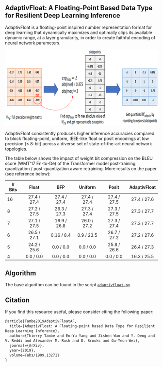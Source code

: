 ## AdaptivFloat: A Floating-Point Based Data Type for Resilient Deep Learning Inference

AdaptivFloat is a floating-point inspired number representation format for deep learning that dynamically maximizes and optimally clips its available dynamic range, at a layer granularity, in order to create faithful encoding of neural network parameters.

<img src="images/adf_github.png" width="820" height="250">

AdaptivFloat consistently produces higher inference accuracies compared to block floating-point, uniform, IEEE-like float or posit encodings at low precision (&le; 8-bit) across a diverse set of state-of-the-art neural network topologies.

The table below shows the impact of weight bit compression on the BLEU score (WMT'17 En-to-De) of the Transformer model post-training quantization / post-quantization aware retraining. More results on the paper (see reference below):

| # Bits |                     Float                    |     BFP     |   Uniform   |    Posit    | AdaptivFloat |
|-------|:--------------------------------------------:|:-----------:|:-----------:|:-----------:|:------------:|
| 16    |                  27.4 / 27.4                 | 27.4 / 27.4 | 27.4 / 27.4 | 27.4 / 27.5 |  27.4 / 27.6 |
| 8     |                  27.2 / 27.5                 | 26.3 / 27.3 | 27.3 / 27.4 | 27.3 / 27.5 |  27.3 / 27.7 |
| 7     |                  27.1 / 27.5                 | 16.9 / 26.8 | 26.0 / 27.2 | 27.3 / 27.4 |  27.3 / 27.7 |
| 6     |                  26.5 / 27.1                 |  0.16 / 8.4 | 0.9  / 23.5 | 26.7 / 27.2 |  27.2 / 27.6 |
| 5     |                  24.2 / 25.6                 |  0.0 / 0.0  |  0.0 / 0.0  | 25.8 / 26.6 |  26.4 / 27.3 |
| 4     |                   0.0 / 0.0                  |  0.0 / 0.0  |  0.0 / 0.0  |  0.0 / 0.0  |  16.3 / 25.5 |

## Algorithm

The base algorithm can be found in the script [`adaptivfloat.py`](https://github.com/ttambe/AdaptivFloat/blob/master/adaptivfloat.py).

## Citation

If you find this resource useful, please consider citing the following paper:

```
@article{Tambe2019AdaptivFloatAF,
  title={AdaptivFloat: A Floating-point based Data Type for Resilient Deep Learning Inference},
  author={Thierry Tambe and En-Yu Yang and Zishen Wan and Y. Deng and V. Reddi and Alexander M. Rush and D. Brooks and Gu-Yeon Wei},
  journal={ArXiv},
  year={2019},
  volume={abs/1909.13271}
}
```
